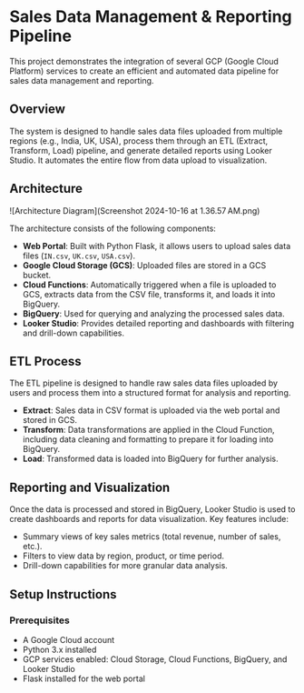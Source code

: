 # Sales Data Management & Reporting Pipeline

This project demonstrates the integration of several GCP (Google Cloud Platform) services to create an efficient and automated data pipeline for sales data management and reporting.

## Overview

The system is designed to handle sales data files uploaded from multiple regions (e.g., India, UK, USA), process them through an ETL (Extract, Transform, Load) pipeline, and generate detailed reports using Looker Studio. It automates the entire flow from data upload to visualization.

## Architecture

![Architecture Diagram](Screenshot 2024-10-16 at 1.36.57 AM.png)

The architecture consists of the following components:

- **Web Portal**: Built with Python Flask, it allows users to upload sales data files (`IN.csv`, `UK.csv`, `USA.csv`).
- **Google Cloud Storage (GCS)**: Uploaded files are stored in a GCS bucket.
- **Cloud Functions**: Automatically triggered when a file is uploaded to GCS, extracts data from the CSV file, transforms it, and loads it into BigQuery.
- **BigQuery**: Used for querying and analyzing the processed sales data.
- **Looker Studio**: Provides detailed reporting and dashboards with filtering and drill-down capabilities.

## ETL Process

The ETL pipeline is designed to handle raw sales data files uploaded by users and process them into a structured format for analysis and reporting.

- **Extract**: Sales data in CSV format is uploaded via the web portal and stored in GCS.
- **Transform**: Data transformations are applied in the Cloud Function, including data cleaning and formatting to prepare it for loading into BigQuery.
- **Load**: Transformed data is loaded into BigQuery for further analysis.

## Reporting and Visualization

Once the data is processed and stored in BigQuery, Looker Studio is used to create dashboards and reports for data visualization. Key features include:

- Summary views of key sales metrics (total revenue, number of sales, etc.).
- Filters to view data by region, product, or time period.
- Drill-down capabilities for more granular data analysis.

## Setup Instructions

### Prerequisites

- A Google Cloud account
- Python 3.x installed
- GCP services enabled: Cloud Storage, Cloud Functions, BigQuery, and Looker Studio
- Flask installed for the web portal

